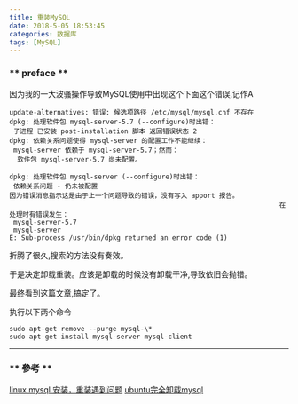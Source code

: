 ```yaml
---
title: 重装MySQL
date: 2018-5-05 18:53:45
categories: 数据库
tags: [MySQL]
---
```


### ** preface **

因为我的一大波骚操作导致MySQL使用中出现这个下面这个错误,记作A
```
update-alternatives: 错误: 候选项路径 /etc/mysql/mysql.cnf 不存在
dpkg: 处理软件包 mysql-server-5.7 (--configure)时出错：
 子进程 已安装 post-installation 脚本 返回错误状态 2
dpkg: 依赖关系问题使得 mysql-server 的配置工作不能继续：
 mysql-server 依赖于 mysql-server-5.7；然而：
  软件包 mysql-server-5.7 尚未配置。

dpkg: 处理软件包 mysql-server (--configure)时出错：
 依赖关系问题 - 仍未被配置
因为错误消息指示这是由于上一个问题导致的错误，没有写入 apport 报告。
                                                                    在处理时有错误发生：
 mysql-server-5.7
 mysql-server
E: Sub-process /usr/bin/dpkg returned an error code (1)
```

折腾了很久,搜索的方法没有奏效。

于是决定卸载重装。应该是卸载的时候没有卸载干净,导致依旧会抛错。

最终看到[这篇文章](https://blog.csdn.net/luoww1/article/details/53741509),搞定了。


执行以下两个命令

```
sudo apt-get remove --purge mysql-\*
sudo apt-get install mysql-server mysql-client
```

****************************

### ** 參考 **

[linux mysql 安装，重装遇到问题](https://blog.csdn.net/luoww1/article/details/53741509)
[ubuntu完全卸载mysql](https://blog.csdn.net/w3045872817/article/details/77334886)
